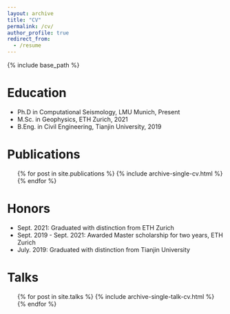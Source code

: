 ```yaml
---
layout: archive
title: "CV"
permalink: /cv/
author_profile: true
redirect_from:
  - /resume
---
```


{% include base_path %}

Education
======
* Ph.D in Computational Seismology, LMU Munich, Present
* M.Sc. in Geophysics, ETH Zurich, 2021
* B.Eng. in Civil Engineering, Tianjin University, 2019

Publications
======
  <ul>{% for post in site.publications %}
    {% include archive-single-cv.html %}
  {% endfor %}</ul>

Honors
======
* Sept. 2021: Graduated with distinction from ETH Zurich
* Sept. 2019 - Sept. 2021: Awarded Master scholarship for two years, ETH Zurich
* July. 2019: Graduated with distinction from Tianjin University

Talks
======
  <ul>{% for post in site.talks %}
    {% include archive-single-talk-cv.html %}
  {% endfor %}</ul>
